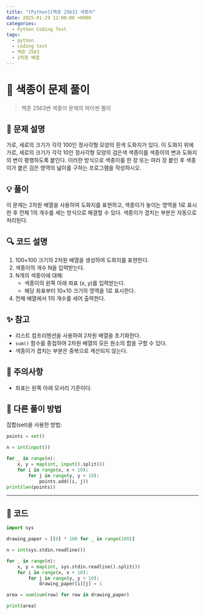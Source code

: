 ```yaml
---
title: "[Python][백준 2563] 색종이"
date: 2025-01-29 12:00:00 +0900
categories:
  - Python Coding Test
tags:
  - python
  - coding test
  - 백준 2563
  - 2차원 배열
---
```


# 🎨 색종이 문제 풀이

> 백준 2563번 색종이 문제의 파이썬 풀이

## 📝 문제 설명

가로, 세로의 크기가 각각 100인 정사각형 모양의 흰색 도화지가 있다. 이 도화지 위에 가로, 세로의 크기가 각각 10인 정사각형 모양의 검은색 색종이를 색종이의 변과 도화지의 변이 평행하도록 붙인다. 이러한 방식으로 색종이를 한 장 또는 여러 장 붙인 후 색종이가 붙은 검은 영역의 넓이를 구하는 프로그램을 작성하시오.

## 💡 풀이

이 문제는 2차원 배열을 사용하여 도화지를 표현하고, 색종이가 놓이는 영역을 1로 표시한 후 전체 1의 개수를 세는 방식으로 해결할 수 있다. 색종이가 겹치는 부분은 자동으로 처리된다.

## 🔍 코드 설명

1. 100×100 크기의 2차원 배열을 생성하여 도화지를 표현한다.
2. 색종이의 개수 N을 입력받는다.
3. N개의 색종이에 대해:
   - 색종이의 왼쪽 아래 좌표 (x, y)를 입력받는다.
   - 해당 좌표부터 10×10 크기의 영역을 1로 표시한다.
4. 전체 배열에서 1의 개수를 세어 출력한다.

## ✨ 참고

- 리스트 컴프리헨션을 사용하여 2차원 배열을 초기화한다.
- `sum()` 함수를 중첩하여 2차원 배열의 모든 원소의 합을 구할 수 있다.
- 색종이가 겹치는 부분은 중복으로 계산되지 않는다.

## 🎯 주의사항

- 좌표는 왼쪽 아래 모서리 기준이다.

## 🚀 다른 풀이 방법

집합(set)을 사용한 방법:
```python
points = set()

n = int(input())

for _ in range(n):
    x, y = map(int, input().split())
    for i in range(x, x + 10):
        for j in range(y, y + 10):
            points.add((i, j))
print(len(points))
```

---

## 📝 코드

```python
import sys

drawing_paper = [[0] * 100 for _ in range(100)]

n = int(sys.stdin.readline())

for _ in range(n):
    x, y = map(int, sys.stdin.readline().split())
    for i in range(x, x + 10):
        for j in range(y, y + 10):
            drawing_paper[i][j] = 1

area = sum(sum(row) for row in drawing_paper)

print(area)
``` 